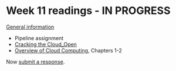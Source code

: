 # Week 11 readings - IN PROGRESS

[General information](../README.md#readings)

- Pipeline assignment
- [Cracking the Cloud_Open](https://www.redhat.com/en/command-line-heroes/season-1/crack-the-cloud-open)
- [Overview of Cloud Computing](https://dc.arcabc.ca/islandora/object/dc%3A54375?solr_nav%5Bid%5D=c0f46853d72e7e533f04&solr_nav%5Bpage%5D=0&solr_nav%5Boffset%5D=0), Chapters 1-2

Now [submit a response](../README.md#responses).
